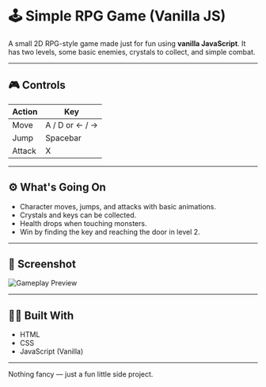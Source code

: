 # 🕹️ Simple RPG Game (Vanilla JS)

A small 2D RPG-style game made just for fun using **vanilla JavaScript**. It has two levels, some basic enemies, crystals to collect, and simple combat.

---

## 🎮 Controls

| Action  | Key                |
|---------|--------------------|
| Move    | A / D or ← / →     |
| Jump    | Spacebar           |
| Attack  | X                  |

---

## ⚙️ What's Going On

- Character moves, jumps, and attacks with basic animations.
- Crystals and keys can be collected.
- Health drops when touching monsters.
- Win by finding the key and reaching the door in level 2.

---

## 📸 Screenshot

![Gameplay Preview](https://github.com/user-attachments/assets/d365f4e2-ad72-4290-a72a-ebe574babb39)

---

## 🧑‍💻 Built With

- HTML
- CSS
- JavaScript (Vanilla)

---

Nothing fancy — just a fun little side project.
